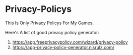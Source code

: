 # Privacy-Policys

This Is Only Privacy Policys For My Games.



Here's A list of good privacy policy generator:

1. https://app.freeprivacypolicy.com/wizard/privacy-policy
2. https://app-privacy-policy-generator.nisrulz.com/
